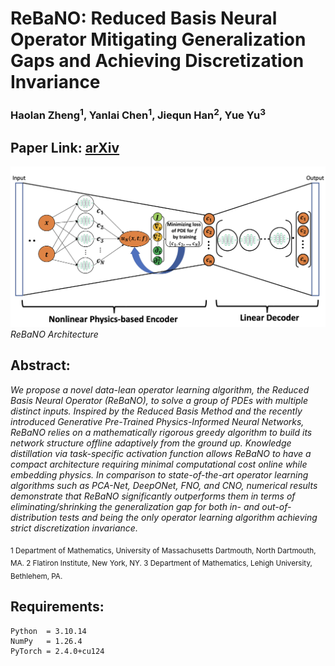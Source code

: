 # ReBaNO: Reduced Basis Neural Operator Mitigating Generalization Gaps and Achieving Discretization Invariance

### Haolan Zheng<sup>1</sup>, Yanlai Chen<sup>1</sup>, Jiequn Han<sup>2</sup>, Yue Yu<sup>3</sup>

## Paper Link: [arXiv]()

![Image 1](figs/rebano_schematics.png)
*ReBaNO Architecture*

## Abstract:
<em>We propose a novel data-lean operator learning algorithm, the Reduced Basis Neural Operator (ReBaNO), to solve a group of PDEs with multiple distinct inputs. Inspired by the Reduced Basis Method and the recently introduced Generative Pre-Trained Physics-Informed Neural Networks, ReBaNO relies on a mathematically rigorous greedy algorithm to build its network structure offline adaptively from the ground up. Knowledge distillation via task-specific activation function allows ReBaNO to have a compact architecture requiring minimal computational cost online while embedding physics. In comparison to state-of-the-art operator learning algorithms such as PCA-Net, DeepONet, FNO, and CNO, numerical results demonstrate that ReBaNO significantly outperforms them in terms of eliminating/shrinking the generalization gap for both in- and out-of-distribution tests and being the only operator learning algorithm achieving strict discretization invariance. </em>


</sub></sub><sub>1</sup> Department of Mathematics, University of Massachusetts Dartmouth, North Dartmouth, MA. 2</sup> Flatiron Institute, New York, NY. 3</sup> Department of Mathematics, Lehigh University, Bethlehem, PA.</sub></sub><br>

## Requirements:
```
Python  = 3.10.14
NumPy   = 1.26.4
PyTorch = 2.4.0+cu124
```


